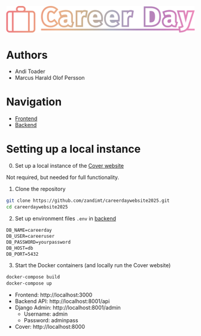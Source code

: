 ![Cover Career Day](frontend/public/logos/careerday_wide.svg)

# Authors
* Andi Toader
* Marcus Harald Olof Persson
# Navigation
* [Frontend](frontend/README.md)
* [Backend](backend/README.md)
# Setting up a local instance
0. Set up a local instance of the [Cover website](https://bitbucket.org/cover-webcie/cover-php)

Not required, but needed for full functionality.

1. Clone the repository
```bash
git clone https://github.com/zandimt/careerdaywebsite2025.git
cd careerdaywebsite2025
```
2. Set up environment files `.env` in [backend](backend)
```dotenv
DB_NAME=careerday
DB_USER=careeruser
DB_PASSWORD=yourpassword
DB_HOST=db
DB_PORT=5432
```
3. Start the Docker containers (and locally run the Cover website)
```bash
docker-compose build
docker-compose up
```
* Frontend: http://localhost:3000
* Backend API: http://localhost:8001/api
* Django Admin: http://localhost:8001/admin
  * Username: admin 
  * Password: adminpass
* Cover: http://localhost:8000

